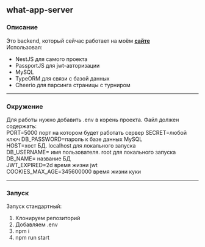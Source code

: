 ## what-app-server

### Описание

Это backend, который сейчас работает на моём [**сайте**](https://4gk-base.andvarif.ru/)  
Использовал:

- NestJS для самого проекта
- PassportJS для jwt-авторизации
- MySQL
- TypeORM для связи с базой данных
- Cheerio для парсинга страницы с турниром

---

### Окружение

Для работы нужно добавить .env в корень проекта.
Файл должен содержать:  
PORT=5000 порт на котором будет работать сервер
SECRET=любой ключ
DB_PASSWORD=пароль к базе данных MySQL  
HOST=хост БД. localhost для локального запуска  
DB_USERNAME= имя пользователя. root для локального запуска  
DB_NAME= название БД  
JWT_EXPIRED=2d время жизни jwt  
COOKIES_MAX_AGE=345600000 время жизни куки

---

### Запуск

Запуск стандартный:

1. Клонируем репозиторий
2. Добавляем .env
3. npm i
4. npm run start
